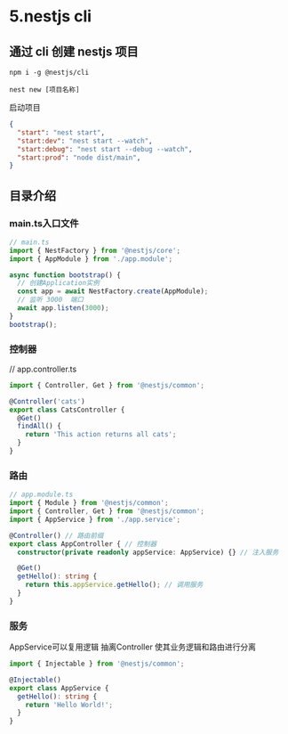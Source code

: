 # 5.nestjs cli

## 通过 cli 创建 nestjs 项目

```shell
npm i -g @nestjs/cli
```

```shell
nest new [项目名称]
```

启动项目

```package.json
{
  "start": "nest start",
  "start:dev": "nest start --watch",
  "start:debug": "nest start --debug --watch",
  "start:prod": "node dist/main",
}
```

## 目录介绍

### main.ts入口文件

```ts
// main.ts
import { NestFactory } from '@nestjs/core';
import { AppModule } from './app.module';

async function bootstrap() {
  // 创建Application实例
  const app = await NestFactory.create(AppModule);
  // 监听 3000  端口
  await app.listen(3000);
}
bootstrap();
```

### 控制器
// app.controller.ts

```ts
import { Controller, Get } from '@nestjs/common';

@Controller('cats')
export class CatsController {
  @Get()
  findAll() {
    return 'This action returns all cats';
  }
}
```

### 路由


```ts
// app.module.ts
import { Module } from '@nestjs/common';
import { Controller, Get } from '@nestjs/common';
import { AppService } from './app.service';

@Controller() // 路由前缀
export class AppController { // 控制器
  constructor(private readonly appService: AppService) {} // 注入服务

  @Get()
  getHello(): string {
    return this.appService.getHello(); // 调用服务
  }
}

```

### 服务

AppService可以复用逻辑 抽离Controller 使其业务逻辑和路由进行分离

```ts
import { Injectable } from '@nestjs/common';

@Injectable()
export class AppService {
  getHello(): string {
    return 'Hello World!';
  }
}

```

